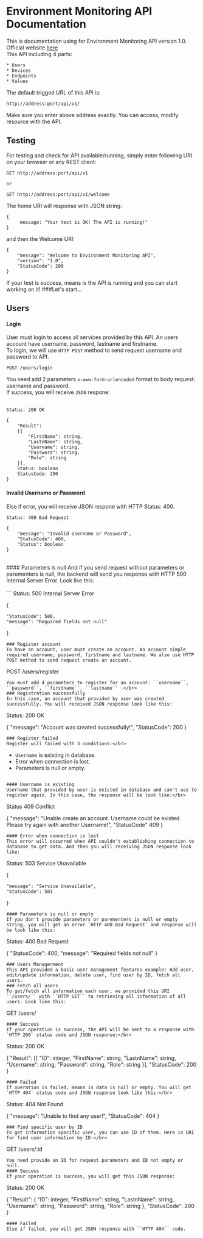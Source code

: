 # Environment Monitoring API Documentation

This is documentation using for Environment Monitoring API version 1.0.</br>
Official website [here](http://hueic.edu.vn) </br>
This API including 4 parts:
</br>
```
* Users
* Devices
* Endpoints
* Values
```

The default trigged URL of this API is:</br>
```
http://address:port/api/v1/
```
Make sure you enter above address exactly. You can access, modify resource with the API.<br>
## Testing
For testing and check for API available/running, simply enter following URI on your browser or any REST client:
```
GET http://address:port/api/v1

or

GET http://address:port/api/v1/welcome
```
The home URI will response with JSON string:
```
{
     message: "Your test is OK! The API is running!"
}
```
and then the Welcome URI:
```
{
    "message": "Welcome to Environment Monitoring API",
    "version": "1.0",
    "StatusCode": 200
}
```
If your test is success, means is the API is running and you can start working on it!
###Let's start...
## Users
#### Login
User must login to access all services provided by this API. An users account have username, password, lastname and firstname.</br>
To login, we will use ``HTTP POST`` method to send request username and password to API.
```
POST /users/login
```
You need add 2 parameters ``x-www-form-urlencoded`` format to body request: username and password.</br>
If success, you will receive ``JSON`` respone:</br></br>
```
Status: 200 OK

{
    "Result":
    [{
        "FirstName": string,
        "LastnName": string,
        "Username": string,
        "Password": string,
        "Role": string
    }],
    Status: boolean
    StatusCode: 200
}
```

#### Invalid Username or Password
Else if error, you will receive JSON respone with HTTP Status: 400.
```
Status: 400 Bad Request

{
    "message": "Invalid Username or Password",
    "StatusCode": 400,
    "Status": boolean
} 
```
</br>
#### Parameters is null
And if you send request without parameters or parementers is null, the backend will send you response with HTTP 500 Internal Server Error. Look like this:</br><br>
```
Status: 500 Internal Server Error

{
    
    "StatusCode": 500,
    "message": "Required fields not null"
}
```
### Register account
To have an account, user must create an account. An account simple required username, password, firstname and lastname. We also use HTTP POST method to send request create an account.
```
POST /users/register
```
You must add 4 parameters to register for an account: ``username``, ``password``, ``firstname``, ``lastname`` .</br>
### Registration successfully
In this case, an account that provided by user was created successfully. You will received JSON response look like this:
```
Status: 200 OK

{
	"message": "Account was created successfully!",
	"StatusCode": 200
}
```
### Register failed
Register will failed with 3 conditions:</br>
```
* ``Username`` is existing in database.
* Error when connection is lost.
* Parameters is null or empty.
```

#### Username is existing
Username that provided by user is existed in database and can't use to register again. In this case, the response will be look like:</br>
```
Status 409 Conflict

{
	"message": "Unable create an account. Username could be existed. Please try again with another Username!",
	"StatusCode" 409
}
```
#### Error when connection is lost
This error will occurred when API couldn't establishing connection to database to get data. And then you will receiving JSON response look like:
```
Status: 503 Service Unavailable

{
    
    "message": "Service Unavailable",
    "StatusCode": 503
}
```
#### Parameters is null or empty
If you don't provide parameters or parementers is null or empty string, you will get an error `HTTP 400 Bad Request` and response will be look like this:
```
Status: 400 Bad Request

{
    "StatusCode": 400,
    "message": "Required fields not null"
}
```
### Users Managerment
This API provided a basic user management features example: Add user, edit/update information, delete user, find user by ID, fetch all users.
### Fetch all users
To get/fetch all information each user, we provided this URI ``/users/`` with ``HTTP GET`` to retrieving all information of all users. Look like this:
```
GET /users/
```
#### Success
If your operation is success, the API will be sent to a response with `HTTP 200` status code and JSON response:</br>
```
Status: 200 OK

{
    "Result": 
    [{
        "ID": integer,
        "FirstName": string,
        "LastnName": string,
        "Username": string,
        "Password": string,
        "Role": string
    }], 
    "StatusCode": 200
}
```
#### Failed
If operation is failed, means is data is null or empty. You will get `HTTP 404` status code and JSON response look like this:</br>
```
Status: 404 Not Found

{
    "message": "Unable to find any user!",
    "StatusCode": 404
}
```
### Find specific user by ID
To get information specific user, you can use ID of them. Here is URI for find user information by ID:</br>
```
GET /users/:id
```
You need provide an ID for request parameters and ID not empty or null.
#### Success
If your operation is success, you will get this JSON response:
```
Status: 200 OK

{
    "Result":
    {
        "ID": integer,
        "FirstName": string,
        "LastnName": string,
        "Username": string,
        "Password": string,
        "Role": string
    },
    "StatusCode": 200
}
```
#### Failed
Else if failed, you will get JSON response with ``HTTP 404`` code. 
